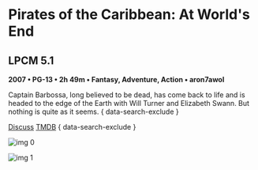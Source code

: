 # Pirates of the Caribbean: At World's End

## LPCM 5.1

**2007 • PG-13 • 2h 49m • Fantasy, Adventure, Action • aron7awol**

Captain Barbossa, long believed to be dead, has come back to life and is headed to the edge of the Earth with Will Turner and Elizabeth Swann. But nothing is quite as it seems.
{ data-search-exclude }

[Discuss](https://www.avsforum.com/threads/bass-eq-for-filtered-movies.2995212/post-57017956)  [TMDB](285)
{ data-search-exclude }

![img 0](https://i.imgur.com/gaZCsKP.jpg)

![img 1](https://i.imgur.com/6ST3shQ.jpg)

